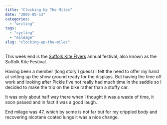 ```yaml
---
title: "Clocking Up The Miles"
date: "2005-05-13"
categories:
  - "writing"
tags:
  - "cycling"
  - "mileage"
slug: "clocking-up-the-miles"
---
```


This week end is the [Suffolk Kite Flyers](https://www.skfc.co.uk) annual festival, also known as the Suffolk Kite Festival.

Having been a member (long story I guess) I felt the need to offer my hand at setting up the show ground ready for the displays. But having the time off work and looking after Pickle I’ve not really had much time in the saddle so I decided to make the trip on the bike rather than a stuffy car.

It was only about half way there when I thought it was a waste of time, it soon passed and in fact it was a good laugh.

End milage was 47, which by some is not far but for my crippled body and recovering nicotane coated lungs it was a nice change.
